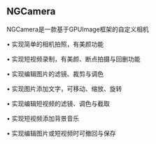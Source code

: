 NGCamera
-------------------------------------
NGCamera是一款基于GPUImage框架的自定义相机

• 实现简单的相机拍照，有美颜功能

• 实现短视频录制，有美颜、断点拍摄与回删功能

• 实现编辑图片的滤镜、裁剪与调色

• 实现图片添加文字，可移动、缩放、旋转

• 实现编辑短视频的滤镜、调色与截取

• 实现短视频添加背景音乐

• 实现编辑图片或短视频时可撤回与保存
